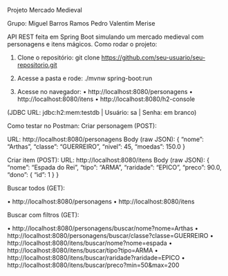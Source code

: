 Projeto Mercado Medieval

Grupo:
Miguel Barros Ramos 
Pedro Valentim Merise 

API REST feita em Spring Boot simulando um mercado medieval com personagens e itens mágicos.
Como rodar o projeto:

1. Clone o repositório:
git clone https://github.com/seu-usuario/seu-repositorio.git

2. Acesse a pasta e rode:
./mvnw spring-boot:run

3. Acesse no navegador:
• http://localhost:8080/personagens
• http://localhost:8080/itens
• http://localhost:8080/h2-console

(JDBC URL: jdbc:h2:mem:testdb | Usuário: sa | Senha: em branco)

Como testar no Postman:
Criar personagem (POST):

URL: http://localhost:8080/personagens
Body (raw JSON):
{
“nome”: “Arthas”,
“classe”: “GUERREIRO”,
“nivel”: 45,
“moedas”: 150.0
}

Criar item (POST):
URL: http://localhost:8080/itens
Body (raw JSON):
{
“nome”: “Espada do Rei”,
“tipo”: “ARMA”,
“raridade”: “EPICO”,
“preco”: 90.0,
“dono”: { “id”: 1 }
}

Buscar todos (GET):

• http://localhost:8080/personagens
• http://localhost:8080/itens

Buscar com filtros (GET):

• http://localhost:8080/personagens/buscar/nome?nome=Arthas
• http://localhost:8080/personagens/buscar/classe?classe=GUERREIRO
• http://localhost:8080/itens/buscar/nome?nome=espada
• http://localhost:8080/itens/buscar/tipo?tipo=ARMA
• http://localhost:8080/itens/buscar/raridade?raridade=EPICO
• http://localhost:8080/itens/buscar/preco?min=50&max=200
